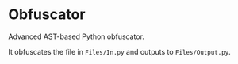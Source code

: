 # Obfuscator
Advanced AST-based Python obfuscator.

It obfuscates the file in `Files/In.py` and outputs to `Files/Output.py`.

